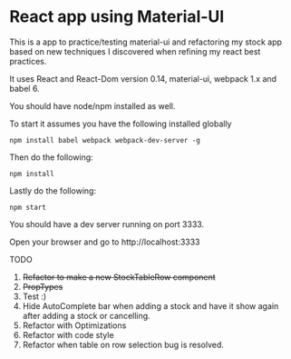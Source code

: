 # React app using Material-UI

This is a app to practice/testing material-ui and refactoring my stock app based on new techniques I discovered when refining my react best practices.

It uses React and React-Dom version 0.14, material-ui, webpack 1.x and babel 6.

You should have node/npm installed as well.

To start it assumes you have the following installed globally
```
npm install babel webpack webpack-dev-server -g
```

Then do the following:

```
npm install
```

Lastly do the following:

```
npm start
```

You should have a dev server running on port 3333.  

Open your browser and go to http://localhost:3333

TODO

1. ~~Refactor to make a new StockTableRow component~~
2. ~~PropTypes~~
3. Test :)
4. Hide AutoComplete bar when adding a stock and have it show again after adding a stock or cancelling.
5. Refactor with Optimizations
6. Refactor with code style
7. Refactor when table on row selection bug is resolved.
